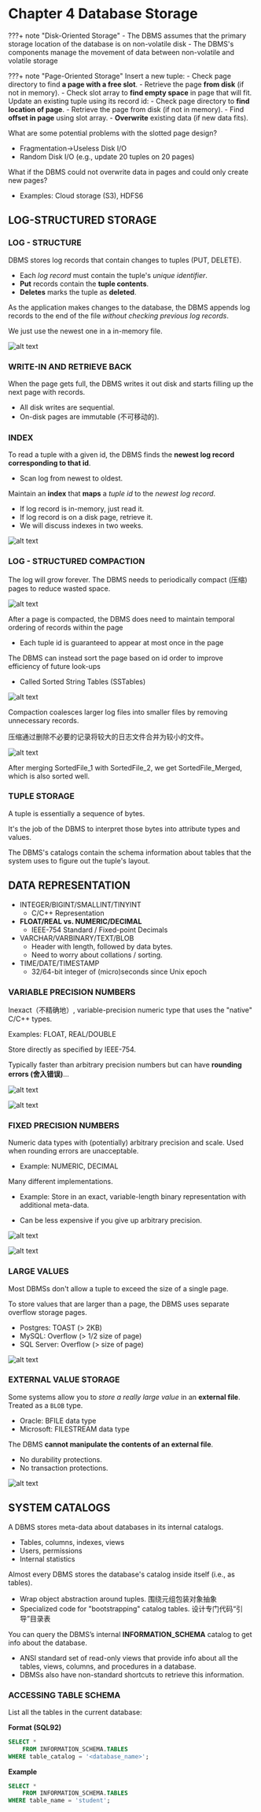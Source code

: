 # Chapter 4 Database Storage

???+ note "Disk-Oriented Storage"
    - The DBMS assumes that the primary storage location of the database is on non-volatile disk
    - The DBMS's components manage the movement of data between non-volatile and volatile storage

???+ note "Page-Oriented Storage"
    Insert a new tuple:
        - Check page directory to find __a page with a free slot__.
        - Retrieve the page __from disk__ (if not in memory).
        - Check slot array to __find empty space__ in page that will fit.
    Update an existing tuple using its record id:
        - Check page directory to __find location of page__.
        - Retrieve the page from disk (if not in memory).
        - Find __offset in page__ using slot array.
        - __Overwrite__ existing data (if new data fits).

What are some potential problems with the slotted page design?

- Fragmentation→Useless Disk I/O
- Random Disk I/O (e.g., update 20 tuples on 20 pages)

What if the DBMS could not overwrite data in pages and could only create new pages?

- Examples: Cloud storage (S3), HDFS6

## LOG-STRUCTURED STORAGE

### LOG - STRUCTURE

DBMS stores log records that contain changes to tuples (PUT, DELETE).

- Each _log record_ must contain the tuple's _unique identifier_.
- __Put__ records contain the __tuple contents__.
- __Deletes__ marks the tuple as __deleted__.

As the application makes changes to the database, the DBMS appends log records to the end of the file _without checking previous log records_.

We just use the newest one in a in-memory file.

![alt text](./image/4-1.png)

### WRITE-IN AND RETRIEVE BACK

When the page gets full, the DBMS writes it out disk and starts filling up the next page with records.

- All disk writes are sequential. 
- On-disk pages are immutable (不可移动的).

### INDEX

To read a tuple with a given id, the DBMS finds the __newest log record corresponding to that id__.

- Scan log from newest to oldest.

Maintain an __index__ that __maps__ a _tuple id_ to the _newest log record_.

- If log record is in-memory, just read it. 
- If log record is on a disk page, retrieve it. 
- We will discuss indexes in two weeks.

![alt text](./image/4-2.png)

### LOG - STRUCTURED COMPACTION

The log will grow forever. The DBMS needs to periodically compact (压缩) pages to reduce wasted space.

![alt text](./image/4-3.png)

After a page is compacted, the DBMS does need to maintain temporal ordering of records within the page

- Each tuple id is guaranteed to appear at most once in the page

The DBMS can instead sort the page based on id order to improve efficiency of future look-ups

- Called Sorted String Tables (SSTables)

![alt text](./image/4-4.png)

Compaction coalesces larger log files into smaller files by removing unnecessary records.

压缩通过删除不必要的记录将较大的日志文件合并为较小的文件。

![alt text](./image/4-5.png)

After merging SortedFile_1 with SortedFile_2, we get SortedFile_Merged, which is also sorted well.

### TUPLE STORAGE

A tuple is essentially a sequence of bytes.

It's the job of the DBMS to interpret those bytes into attribute types and values.

The DBMS's catalogs contain the schema information about tables that the system uses to figure out the tuple's layout.

## DATA REPRESENTATION

- INTEGER/BIGINT/SMALLINT/TINYINT
    - C/C++ Representation
- __FLOAT/REAL vs. NUMERIC/DECIMAL__
    - IEEE-754 Standard / Fixed-point Decimals
- VARCHAR/VARBINARY/TEXT/BLOB
    - Header with length, followed by data bytes.
    - Need to worry about collations / sorting.
- TIME/DATE/TIMESTAMP 
    - 32/64-bit integer of (micro)seconds since Unix epoch

### VARIABLE PRECISION NUMBERS

Inexact（不精确地）, variable-precision numeric type that uses the "native" C/C++ types.

Examples: FLOAT, REAL/DOUBLE

Store directly as specified by IEEE-754. 

Typically faster than arbitrary precision numbers but can have __rounding errors (舍入错误)__…

![alt text](./image/4-6.png)

![alt text](./image/4-7.png)

### FIXED PRECISION NUMBERS

Numeric data types with (potentially) arbitrary precision and scale. Used when rounding errors are unacceptable.

- Example: NUMERIC, DECIMAL

Many different implementations.

- Example: Store in an exact, variable-length binary representation with additional meta-data.

- Can be less expensive if you give up arbitrary precision.

![alt text](./image/4-8.png)

![alt text](./image/4-9.png)

### LARGE VALUES

Most DBMSs don't allow a tuple to exceed the size of a single page.

To store values that are larger than a page, the DBMS uses separate overflow storage pages.

- Postgres: TOAST (> 2KB) 
- MySQL: Overflow (> 1/2 size of page) 
- SQL Server: Overflow (> size of page)

![alt text](./image/4-10.png)

### EXTERNAL VALUE STORAGE

Some systems allow you to _store a really large value_ in an __external file__. Treated as a `BLOB` type.

- Oracle: BFILE data type 
- Microsoft: FILESTREAM data type

The DBMS __cannot manipulate the contents of an external file__.

- No durability protections. 
- No transaction protections.

![alt text](./image/4-11.png)

## SYSTEM CATALOGS

A DBMS stores meta-data about databases in its internal catalogs.

- Tables, columns, indexes, views 
- Users, permissions 
- Internal statistics

Almost every DBMS stores the database's catalog inside itself (i.e., as tables).

- Wrap object abstraction around tuples. 围绕元组包装对象抽象
- Specialized code for "bootstrapping" catalog tables. 设计专门代码“引导”目录表

You can query the DBMS’s internal __INFORMATION_SCHEMA__ catalog to get info about the database.

- ANSI standard set of read-only views that provide info about all the tables, views, columns, and procedures in a database.
- DBMSs also have non-standard shortcuts to retrieve this information.

### ACCESSING TABLE SCHEMA

List all the tables in the current database:

__Format (SQL92)__

```sql
SELECT *
    FROM INFORMATION_SCHEMA.TABLES
WHERE table_catalog = '<database_name>';
```

__Example__

```sql
SELECT *
    FROM INFORMATION_SCHEMA.TABLES
WHERE table_name = 'student';
```

